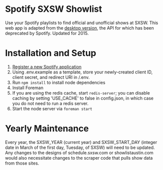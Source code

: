 # Spotify SXSW Showlist

Use your Spotify playlists to find official and unofficial shows at SXSW. This web app is adapted from the [desktop version](https://github.com/billboebel/spotify-showlist), the API for which has been deprecated by Spotify. Updated for 2015.

# Installation and Setup

1. [Register a new Spotify application](https://developer.spotify.com/my-applications/)
2. Using .env.example as a template, store your newly-created client ID, client secret, and redirect URI in /.env.
3. Run `npm install` to install node dependencies
4. Install Foreman
5. If you are using the redis cache, start `redis-server`; you can disable caching by setting 'USE_CACHE' to false in config.json, in which case you do not need to run a redis server.
6. Start the node server via `foreman start`

# Yearly Maintenance

Every year, the SXSW_YEAR (current year) and SXSW_START_DAY (integer date in March of the first day, Tuesday, of SXSW) will need to be updated. Any changes to the designs of schedule.sxsw.com or showlistaustin.com would also necessitate changes to the scraper code that pulls show data from those sites.
